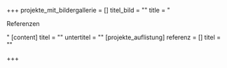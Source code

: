 +++
projekte_mit_bildergallerie = []
titel_bild = ""
title = "<p>Referenzen</p>"
[content]
titel = ""
untertitel = ""
[projekte_auflistung]
referenz = []
titel = ""

+++
